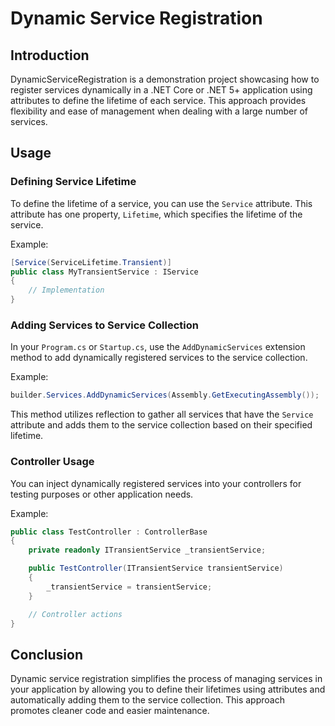 # Dynamic Service Registration

## Introduction
DynamicServiceRegistration is a demonstration project showcasing how to register services dynamically in a .NET Core or .NET 5+ application using attributes to define the lifetime of each service. This approach provides flexibility and ease of management when dealing with a large number of services.

## Usage

### Defining Service Lifetime
To define the lifetime of a service, you can use the `Service` attribute. This attribute has one property, `Lifetime`, which specifies the lifetime of the service.

Example:
```csharp
[Service(ServiceLifetime.Transient)]
public class MyTransientService : IService
{
    // Implementation
}
```

### Adding Services to Service Collection
In your `Program.cs` or `Startup.cs`, use the `AddDynamicServices` extension method to add dynamically registered services to the service collection.

Example:
```csharp
builder.Services.AddDynamicServices(Assembly.GetExecutingAssembly());
```

This method utilizes reflection to gather all services that have the `Service` attribute and adds them to the service collection based on their specified lifetime.

### Controller Usage
You can inject dynamically registered services into your controllers for testing purposes or other application needs.

Example:
```csharp
public class TestController : ControllerBase
{
    private readonly ITransientService _transientService;

    public TestController(ITransientService transientService)
    {
        _transientService = transientService;
    }

    // Controller actions
}
```

## Conclusion
Dynamic service registration simplifies the process of managing services in your application by allowing you to define their lifetimes using attributes and automatically adding them to the service collection. This approach promotes cleaner code and easier maintenance.
